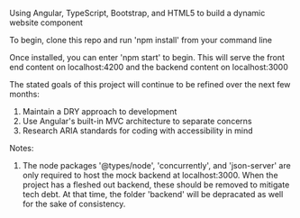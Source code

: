 Using Angular, TypeScript, Bootstrap, and HTML5 to build a dynamic website component

To begin, clone this repo and run 'npm install' from your command line

Once installed, you can enter 'npm start' to begin.
This will serve the front end content on localhost:4200 and the backend content on localhost:3000

The stated goals of this project will continue to be refined over the next few months:

1. Maintain a DRY approach to development
2. Use Angular's built-in MVC architecture to separate concerns
3. Research ARIA standards for coding with accessibility in mind

Notes:

1.  The node packages '@types/node', 'concurrently', and 'json-server' are only required to host the mock backend at localhost:3000.
    When the project has a fleshed out backend, these should be removed to mitigate tech debt.
    At that time, the folder 'backend' will be depracated as well for the sake of consistency.